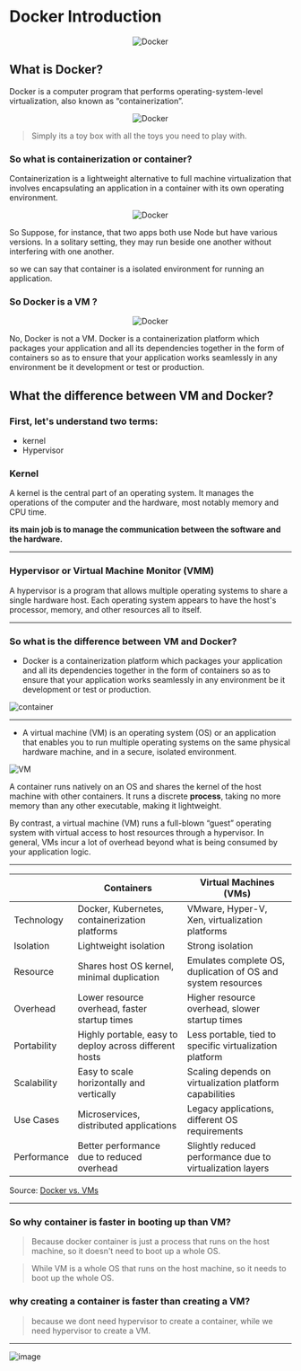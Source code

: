 # Docker Introduction

<p align="center">
  <img src="https://img.shields.io/badge/Docker-2496ED?style=for-the-badge&logo=docker&logoColor=white" alt="Docker" />
</p>

## What is Docker?

Docker is a computer program that performs operating-system-level virtualization, also known as “containerization”.

<p align="center">
  <img src="https://github.com/GSG-G13/Docker/assets/56529633/67d628d2-55ca-4e6c-8388-d582ee0c0903" alt="Docker" />
</p>


> Simply its a toy box with all the toys you need to play with.

### So what is containerization or container?

Containerization is a lightweight alternative to full machine virtualization that involves encapsulating an application in a container with its own operating environment.

<!-- gif![7nb6y0](https://github.com/ahmedmurtaja/Docker/assets/56529633/7076d595-cb2e-4a2e-b34f-4fffe81db49e)
 2 still not understand -->

<p align="center">
  <img src="https://github.com/GSG-G13/Docker/assets/56529633/e56165cf-7814-47a0-89c8-47372a3a6910" alt="Docker" />
</p>

So Suppose, for instance, that two apps both use Node but have various versions. In a solitary setting, they may run beside one another without interfering with one another.

so we can say that container is a isolated environment for running an application.

<!-- bold -->
###  <b>So Docker is a VM ?  </b>


<p align="center">
  <img src="https://github.com/GSG-G13/Docker/assets/56529633/54e5ea9e-6792-4a39-b364-0e80d943a4a5" alt="Docker" />
</p>


No, Docker is not a VM. Docker is a containerization platform which packages your application and all its dependencies together in the form of containers so as to ensure that your application works seamlessly in any environment be it development or test or production.

## What the difference between VM and Docker?

### First, let's understand two terms:
- kernel
- Hypervisor

### Kernel

A kernel is the central part of an operating system. It manages the operations of the computer and the hardware, most notably memory and CPU time. 

<b> its main job is to manage the communication between the software and the hardware. </b>

<hr>

### Hypervisor or Virtual Machine Monitor (VMM) 

A hypervisor is a program that allows multiple operating systems to share a single hardware host. Each operating system appears to have the host's processor, memory, and other resources all to itself.

<hr>

### So what is the difference between VM and Docker?

- Docker is a containerization platform which packages your application and all its dependencies together in the form of containers so as to ensure that your application works seamlessly in any environment be it development or test or production.

![container](https://github.com/GSG-G13/Docker/assets/56529633/0c39c066-43b6-4852-8084-c47e89eb9cf0)


<hr>

- A virtual machine (VM) is an operating system (OS) or an application that enables you to run multiple operating systems on the same physical hardware machine, and in a secure, isolated environment.

![VM](https://github.com/GSG-G13/Docker/assets/56529633/3fa80e79-a297-476e-9d78-94c705eb6e5c)

A container runs natively on an OS and shares the kernel of the host machine with other containers. It runs a discrete **process**, taking no more memory than any other executable, making it lightweight.

By contrast, a virtual machine (VM) runs a full-blown “guest” operating system with virtual access to host resources through a hypervisor. In general, VMs incur a lot of overhead beyond what is being consumed by your application logic.

<hr>

|            | Containers                                             | Virtual Machines (VMs)                                       |
|------------|--------------------------------------------------------|-------------------------------------------------------------|
| Technology | Docker, Kubernetes, containerization platforms         | VMware, Hyper-V, Xen, virtualization platforms                |
| Isolation  | Lightweight isolation                                  | Strong isolation                                             |
| Resource   | Shares host OS kernel, minimal duplication              | Emulates complete OS, duplication of OS and system resources |
| Overhead   | Lower resource overhead, faster startup times           | Higher resource overhead, slower startup times               |
| Portability | Highly portable, easy to deploy across different hosts | Less portable, tied to specific virtualization platform      |
| Scalability | Easy to scale horizontally and vertically              | Scaling depends on virtualization platform capabilities      |
| Use Cases  | Microservices, distributed applications                | Legacy applications, different OS requirements               |
| Performance| Better performance due to reduced overhead              | Slightly reduced performance due to virtualization layers    |

Source: [Docker vs. VMs](https://www.docker.com/resources/what-container)

<hr>

### So why container is faster in booting up than VM?
> Because docker container is just a process that runs on the host machine, so it doesn't need to boot up a whole OS.

> While VM is a whole OS that runs on the host machine, so it needs to boot up the whole OS.

### why creating a container is faster than creating a VM?

> because we dont need hypervisor to create a container, while we need hypervisor to create a VM.

<hr>

![image](https://github.com/GSG-G13/Docker/assets/56529633/8a2561c2-17fd-4529-8c87-df5b7f4fa042)



